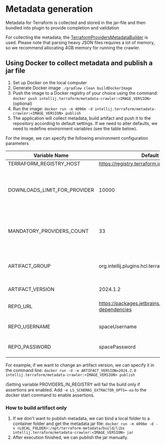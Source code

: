 # Metadata generation

Metadata for Terraform is collected and stored in the jar-file and then bundled into plugin to provide completion and validation

For collecting the metadata, the [TerraformProvidersMetadataBuilder](ls-schemas-extractor/src/TerraformProvidersMetadataBuilder.kt)
is used.
Please note that parsing heavy JSON files requires a lot of memory, so we recommend allocating 4GB memory for running the crawler.

## Using Docker to collect metadata and publish a jar file
1. Set up Docker on the local computer
2. Generate Docker image `./gradlew clean buildDockerImage`
3. Push the image to a Docker registry of your choice using the command: `docker push intellij.terraform/metadata-crawler:<IMAGE_VERSION>` (optional)
4. Run the image: `docker run -m 4096m -d intellij.terraform/metadata-crawler:<IMAGE_VERSION> publish`
5. The application will collect metadata, build artifact and push it to the repository according to default settings. If we need to alter defaults, we need to redefine environment variables (see the table below).

For the image, we can specify the following environment configuration parameters

| Variable Name              | Default Value                                                    | Comment                                                            |
|----------------------------|------------------------------------------------------------------|--------------------------------------------------------------------|
| TERRAFORM_REGISTRY_HOST    | https://registry.terraform.io                                    |                                                                    |
| DOWNLOADS_LIMIT_FOR_PROVIDER | 10000                                                            | Minimum downloads numbers for provider to include it into metadata |
| MANDATORY_PROVIDERS_COUNT  | 33                                                               | Nesessary providers number from the `hashicorp` namespace          |
| ARTIFACT_GROUP             | org.intellij.plugins.hcl.terraform                               | Maven coordinates for the metadata jar                             |
| ARTIFACT_VERSION           | 2024.1.2                                                         | Metadata version                                                   |
| REPO_URL                   | https://packages.jetbrains.team/maven/p/ij/intellij-dependencies | Maven repository URL                                               |
| REPO_USERNAME              | spaceUsername                                                    | Maven repository username                                          |
| REPO_PASSWORD              | spacePassword                                                    | Maven repository password                                          |

For example, if we want to change an artifact version, we can specify it in the command line:
`docker run -d -e ARTIFACT_VERSION=2024.2.0  intellij.terraform/metadata-crawler:<IMAGE_VERSION> publish`

ℹ️Setting variable PROVIDERS_IN_REGISTRY will fail the build only if assertions are enabled.
Add `-e LS_SCHEMAS_EXTRACTOR_OPTS=-ea` to the docker start command to enable assertions.

### How to build artifact only
1. If we don't want to publish metadata, we can bind a local folder to a container folder and get the metadata 
jar file: `docker run -m 4096m -d -v <LOCAL_FOLDER>:/opt/terraform-metadata/build/libs intellij.terraform/metadata-crawler:<IMAGE_VERSION> jar`
2. After execution finished, we can publish the jar manually.